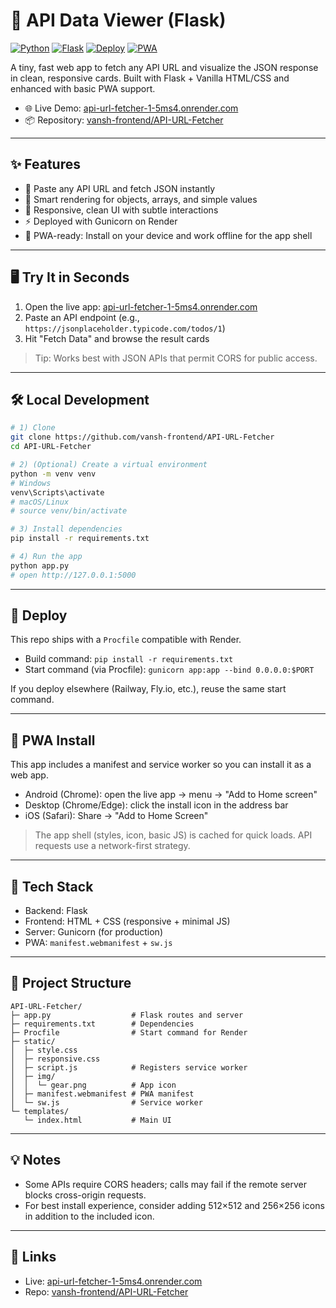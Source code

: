 # 🚀 API Data Viewer (Flask)

[![Python](https://img.shields.io/badge/Python-3.13-3776AB?logo=python&logoColor=white)](https://www.python.org/)
[![Flask](https://img.shields.io/badge/Flask-3.1-000?logo=flask&logoColor=white)](https://flask.palletsprojects.com/)
[![Deploy](https://img.shields.io/badge/Deploy-Render-46E3B7?logo=render&logoColor=white)](https://render.com)
[![PWA](https://img.shields.io/badge/PWA-Installable-5A0FC8?logo=pwa&logoColor=white)](#-pwa-install)

A tiny, fast web app to fetch any API URL and visualize the JSON response in clean, responsive cards. Built with Flask + Vanilla HTML/CSS and enhanced with basic PWA support.

- 🌐 Live Demo: [api-url-fetcher-1-5ms4.onrender.com](https://api-url-fetcher-1-5ms4.onrender.com)
- 📦 Repository: [vansh-frontend/API-URL-Fetcher](https://github.com/vansh-frontend/API-URL-Fetcher)

---

## ✨ Features
- 🎯 Paste any API URL and fetch JSON instantly
- 🧩 Smart rendering for objects, arrays, and simple values
- 📱 Responsive, clean UI with subtle interactions
- ⚡ Deployed with Gunicorn on Render
- 📲 PWA-ready: Install on your device and work offline for the app shell

---

## 🖥️ Try It in Seconds
1. Open the live app: [api-url-fetcher-1-5ms4.onrender.com](https://api-url-fetcher-1-5ms4.onrender.com)
2. Paste an API endpoint (e.g., `https://jsonplaceholder.typicode.com/todos/1`)
3. Hit "Fetch Data" and browse the result cards

> Tip: Works best with JSON APIs that permit CORS for public access.

---

## 🛠️ Local Development
```bash
# 1) Clone
git clone https://github.com/vansh-frontend/API-URL-Fetcher
cd API-URL-Fetcher

# 2) (Optional) Create a virtual environment
python -m venv venv
# Windows
venv\Scripts\activate
# macOS/Linux
# source venv/bin/activate

# 3) Install dependencies
pip install -r requirements.txt

# 4) Run the app
python app.py
# open http://127.0.0.1:5000
```

---

## 🚀 Deploy
This repo ships with a `Procfile` compatible with Render.

- Build command: `pip install -r requirements.txt`
- Start command (via Procfile): `gunicorn app:app --bind 0.0.0.0:$PORT`

If you deploy elsewhere (Railway, Fly.io, etc.), reuse the same start command.

---

## 📲 PWA Install
This app includes a manifest and service worker so you can install it as a web app.

- Android (Chrome): open the live app → menu → "Add to Home screen"
- Desktop (Chrome/Edge): click the install icon in the address bar
- iOS (Safari): Share → "Add to Home Screen"

> The app shell (styles, icon, basic JS) is cached for quick loads. API requests use a network-first strategy.

---

## 🧰 Tech Stack
- Backend: Flask
- Frontend: HTML + CSS (responsive + minimal JS)
- Server: Gunicorn (for production)
- PWA: `manifest.webmanifest` + `sw.js`

---

## 📂 Project Structure
```text
API-URL-Fetcher/
├─ app.py                  # Flask routes and server
├─ requirements.txt        # Dependencies
├─ Procfile                # Start command for Render
├─ static/
│  ├─ style.css
│  ├─ responsive.css
│  ├─ script.js            # Registers service worker
│  ├─ img/
│  │  └─ gear.png          # App icon
│  ├─ manifest.webmanifest # PWA manifest
│  └─ sw.js                # Service worker
└─ templates/
   └─ index.html           # Main UI
```

---

## 💡 Notes
- Some APIs require CORS headers; calls may fail if the remote server blocks cross-origin requests.
- For best install experience, consider adding 512×512 and 256×256 icons in addition to the included icon.

---

## 🔗 Links
- Live: [api-url-fetcher-1-5ms4.onrender.com](https://api-url-fetcher-1-5ms4.onrender.com)
- Repo: [vansh-frontend/API-URL-Fetcher](https://github.com/vansh-frontend/API-URL-Fetcher)
